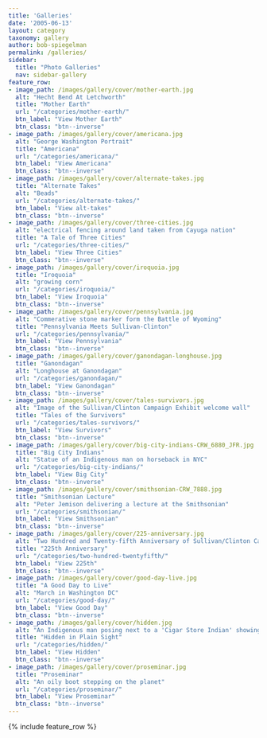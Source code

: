 ```yaml
---
title: 'Galleries'
date: '2005-06-13'
layout: category
taxonomy: gallery
author: bob-spiegelman
permalink: /galleries/
sidebar:
  title: "Photo Galleries"
  nav: sidebar-gallery
feature_row:
- image_path: /images/gallery/cover/mother-earth.jpg
  alt: "Hecht Bend At Letchworth"
  title: "Mother Earth"
  url: "/categories/mother-earth/"
  btn_label: "View Mother Earth"
  btn_class: "btn--inverse"
- image_path: /images/gallery/cover/americana.jpg
  alt: "George Washington Portrait"
  title: "Americana"
  url: "/categories/americana/"
  btn_label: "View Americana"
  btn_class: "btn--inverse"
- image_path: /images/gallery/cover/alternate-takes.jpg
  title: "Alternate Takes"
  alt: "Beads"
  url: "/categories/alternate-takes/"
  btn_label: "View alt-takes"
  btn_class: "btn--inverse"
- image_path: /images/gallery/cover/three-cities.jpg
  alt: "electrical fencing around land taken from Cayuga nation"
  title: "A Tale of Three Cities"
  url: "/categories/three-cities/"
  btn_label: "View Three Cities"
  btn_class: "btn--inverse"
- image_path: /images/gallery/cover/iroquoia.jpg
  title: "Iroquoia"
  alt: "growing corn"
  url: "/categories/iroquoia/"
  btn_label: "View Iroquoia"
  btn_class: "btn--inverse"
- image_path: /images/gallery/cover/pennsylvania.jpg
  alt: "Commerative stone marker form the Battle of Wyoming"
  title: "Pennsylvania Meets Sullivan-Clinton"
  url: "/categories/pennsylvania/"
  btn_label: "View Pennsylvania"
  btn_class: "btn--inverse"
- image_path: /images/gallery/cover/ganondagan-longhouse.jpg
  title: "Ganondagan"
  alt: "Longhouse at Ganondagan"
  url: "/categories/ganondagan/"
  btn_label: "View Ganondagan"
  btn_class: "btn--inverse"
- image_path: /images/gallery/cover/tales-survivors.jpg
  alt: "Image of the Sullivan/Clinton Campaign Exhibit welcome wall"
  title: "Tales of the Survivors"
  url: "/categories/tales-survivors/"
  btn_label: "View Survivors"
  btn_class: "btn--inverse"
- image_path: /images/gallery/cover/big-city-indians-CRW_6880_JFR.jpg
  title: "Big City Indians"
  alt: "Statue of an Indigenous man on horseback in NYC"
  url: "/categories/big-city-indians/"
  btn_label: "View Big City"
  btn_class: "btn--inverse"
- image_path: /images/gallery/cover/smithsonian-CRW_7888.jpg
  title: "Smithsonian Lecture"
  alt: "Peter Jemison delivering a lecture at the Smithsonian"
  url: "/categories/smithsonian/"
  btn_label: "View Smithsonian"
  btn_class: "btn--inverse"
- image_path: /images/gallery/cover/225-anniversary.jpg
  alt: "Two Hundred and Twenty-fifth Anniversary of Sullivan/Clinton Campaign Re-enactment"
  title: "225th Anniversary"
  url: "/categories/two-hundred-twentyfifth/"
  btn_label: "View 225th"
  btn_class: "btn--inverse"
- image_path: /images/gallery/cover/good-day-live.jpg
  title: "A Good Day to Live"
  alt: "March in Washington DC"
  url: "/categories/good-day/"
  btn_label: "View Good Day"
  btn_class: "btn--inverse"
- image_path: /images/gallery/cover/hidden.jpg
  alt: "An Indigenous man posing next to a 'Cigar Store Indian' showing how harmful these representations are"
  title: "Hidden in Plain Sight"
  url: "/categories/hidden/"
  btn_label: "View Hidden"
  btn_class: "btn--inverse"
- image_path: /images/gallery/cover/proseminar.jpg
  title: "Proseminar"
  alt: "An oily boot stepping on the planet"
  url: "/categories/proseminar/"
  btn_label: "View Proseminar"
  btn_class: "btn--inverse"
---
```



{% include feature_row %}
